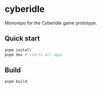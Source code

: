 # cyberidle

Monorepo for the CyberIdle game prototype.

## Quick start

```bash
pnpm install
pnpm dev # starts all apps
```

## Build

```bash
pnpm build
```
